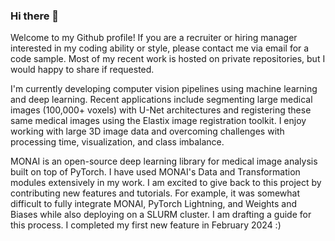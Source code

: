 ### Hi there 👋

Welcome to my Github profile! If you are a recruiter or hiring manager interested in my coding ability or style, please contact me via email for a code sample. Most of my recent work is hosted on private repositories, but I would happy to share if requested.

I'm currently developing computer vision pipelines using machine learning and deep learning. Recent applications include segmenting large medical images (100,000+ voxels) with U-Net architectures and registering these same medical images using the Elastix image registration toolkit. I enjoy working with large 3D image data and overcoming challenges with processing time, visualization, and class imbalance.

MONAI is an open-source deep learning library for medical image analysis built on top of PyTorch. I have used MONAI's Data and Transformation modules extensively in my work. I am excited to give back to this project by contributing new features and tutorials. For example, it was somewhat difficult to fully integrate MONAI, PyTorch Lightning, and Weights and Biases while also deploying on a SLURM cluster. I am drafting a guide for this process. I completed my first new feature in February 2024 :)

